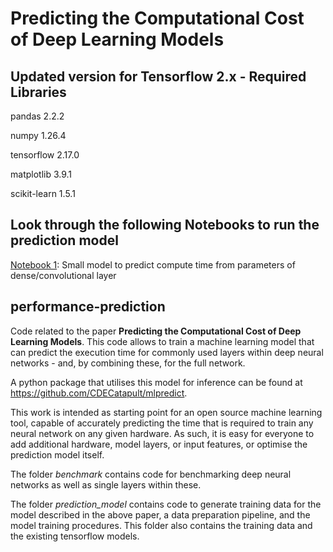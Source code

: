 # Predicting the Computational Cost of Deep Learning Models
## Updated version for Tensorflow 2.x - Required Libraries 
pandas                   2.2.2

numpy                    1.26.4

tensorflow               2.17.0

matplotlib               3.9.1

scikit-learn             1.5.1


## Look through the following Notebooks to run the prediction model
[Notebook 1](https://github.com/alirezaprl11/ml-performance-prediction/blob/master/prediction_model/notebooks/model_compTime_V2.ipynb): Small model to predict compute time from parameters of dense/convolutional layer 
## performance-prediction
Code related to the paper **Predicting the Computational Cost of Deep Learning Models**. This code allows to train a machine learning model that can predict the execution time for commonly used layers within deep neural networks - and, by combining these, for the full network.

A python package that utilises this model for inference can be found at https://github.com/CDECatapult/mlpredict.

This work is intended as starting point for an open source machine learning tool, capable of accurately predicting the time that is required to train any neural network on any given hardware. As such, it is easy for everyone to add additional hardware, model layers, or input features, or optimise the prediction model itself.

The folder *benchmark* contains code for benchmarking deep neural networks as well as single layers within these.

The folder *prediction_model* contains code to generate training data for the model described in the above paper, a data preparation pipeline, and the model training procedures. This folder also contains the training data and the existing tensorflow models.



